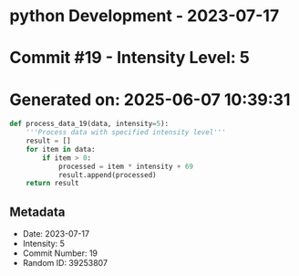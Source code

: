 ﻿# python Development - 2023-07-17
# Commit #19 - Intensity Level: 5
# Generated on: 2025-06-07 10:39:31
```python
def process_data_19(data, intensity=5):
    '''Process data with specified intensity level'''
    result = []
    for item in data:
        if item > 0:
            processed = item * intensity + 69
            result.append(processed)
    return result
```
## Metadata
- Date: 2023-07-17
- Intensity: 5
- Commit Number: 19
- Random ID: 39253807
